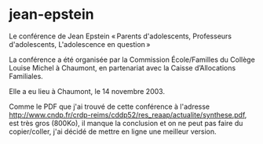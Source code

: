 # jean-epstein
Le conférence de Jean Epstein « Parents d'adolescents, Professeurs d'adolescents, L'adolescence en question »

La conférence a été organisée par la Commission École/Familles du Collège Louise Michel à Chaumont, en partenariat avec la Caisse d’Allocations Familiales.

Elle a eu lieu à Chaumont, le 14 novembre 2003.

Comme le PDF que j'ai trouvé de cette conférence à l'adresse http://www.cndp.fr/crdp-reims/cddp52/res_reaap/actualite/synthese.pdf, est très gros (800Ko), il manque la conclusion et on ne peut pas faire du copier/coller, j'ai décidé de mettre en ligne une meilleur version.


